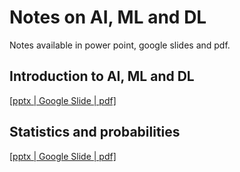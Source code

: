 # Notes on AI, ML and DL
Notes available in power point, google slides and pdf.

## Introduction to AI, ML and DL 
[[pptx | Google Slide | pdf]](https://drive.google.com/drive/folders/1hB6nRqSGj1e1W6lU6HwvGNUsRDVCQhY5?usp=sharing)

## Statistics and probabilities
[[pptx | Google Slide | pdf]](https://drive.google.com/drive/folders/1YW0sN9uGx7bOUbXQOwmZ3RNGoeRDqbiz?usp=sharing)
